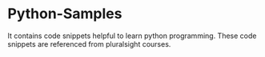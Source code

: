 # Python-Samples
It contains code snippets helpful to learn python programming. These code snippets are referenced from pluralsight courses.

